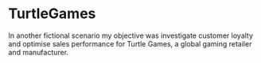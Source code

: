 # TurtleGames
  In another fictional scenario my objective was investigate customer loyalty and optimise sales performance for Turtle Games,  a global gaming retailer and manufacturer.
